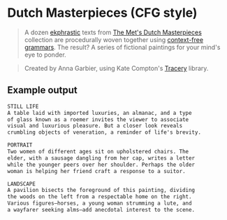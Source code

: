 # Dutch Masterpieces (CFG style)

> A dozen [ekphrastic](https://en.wikipedia.org/wiki/Ekphrasis) texts from [The Met's Dutch Masterpieces](https://www.metmuseum.org/exhibitions/listings/2018/in-praise-of-painting-dutch-masterpieces) collection are procedurally woven together using [context-free grammars](https://en.wikipedia.org/wiki/Context-free_grammar). The result? A series of fictional paintings for your mind's eye to ponder.

> Created by Anna Garbier, using Kate Compton's [Tracery](http://tracery.io/) library.

## Example output

```txt
STILL LIFE
A table laid with imported luxuries, an almanac, and a type
of glass known as a roemer invites the viewer to associate
visual and luxurious pleasure. But a closer look reveals
crumbling objects of veneration, a reminder of life's brevity.

PORTRAIT
Two women of different ages sit on upholstered chairs. The
elder, with a sausage dangling from her cap, writes a letter
while the younger peers over her shoulder. Perhaps the older
woman is helping her friend craft a response to a suitor.

LANDSCAPE
A pavilion bisects the foreground of this painting, dividing
the woods on the left from a respectable home on the right.
Various figures—horses, a young woman strumming a lute, and
a wayfarer seeking alms—add anecdotal interest to the scene.
```
